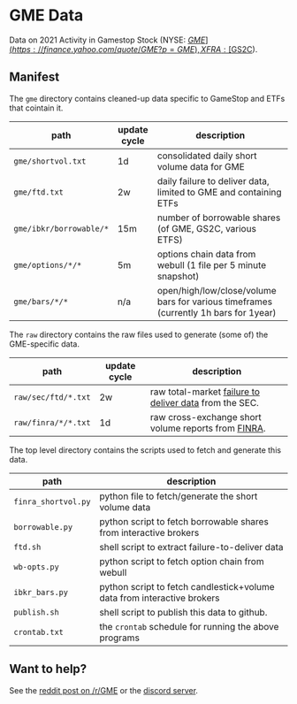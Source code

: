 # GME Data

Data on 2021 Activity in Gamestop Stock
  (NYSE: [$GME](https://finance.yahoo.com/quote/GME?p=GME), XFRA: [$GS2C](https://finance.yahoo.com/quote/GS2C.DE?p=GS2C.DE)).

## Manifest

The `gme` directory contains cleaned-up data specific to GameStop and ETFs that cointain it.

path | update cycle | description
---- | -----------  | ------------
`gme/shortvol.txt`      | 1d  | consolidated daily short volume data for GME
`gme/ftd.txt`           | 2w  | daily failure to deliver data, limited to GME and containing ETFs
`gme/ibkr/borrowable/*` | 15m | number of borrowable shares (of GME, GS2C, various ETFS)
`gme/options/*/*`       | 5m  | options chain data from webull (1 file per 5 minute snapshot)
`gme/bars/*/*`          | n/a | open/high/low/close/volume bars for various timeframes (currently 1h bars for 1year)


The `raw` directory contains the raw files used to generate (some of) the GME-specific data.

path | update cycle | description
---- | ------------ | -----------
`raw/sec/ftd/*.txt` | 2w | raw total-market [failure to deliver data](https://www.sec.gov/data/foiadocsfailsdatahtm) from the SEC.
`raw/finra/*/*.txt` | 1d | raw cross-exchange short volume reports from [FINRA](http://regsho.finra.org/regsho-Index.html).

The top level directory contains the scripts used to fetch and generate this data.

path | description
---- | -----------
`finra_shortvol.py` | python file to fetch/generate the short volume data
`borrowable.py`     | python script to fetch borrowable shares from interactive brokers
`ftd.sh`            | shell script to extract failure-to-deliver data
`wb-opts.py`        | python script to fetch option chain from webull
`ibkr_bars.py`      | python script to fetch candlestick+volume data from interactive brokers
`publish.sh`        | shell script to publish this data to github.
`crontab.txt`       | the `crontab` schedule for running the above programs

## Want to help?

See the [reddit post on /r/GME](https://www.reddit.com/r/GME/comments/m6a4zj/gmedata_repository_on_github/)
or the [discord server](https://discord.gg/sy3ye2tD).
